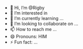 - 👋 Hi, I’m @Rigby
- 👀 I’m interested in 
- 🌱 I’m currently learning ...
- 💞️ I’m looking to collaborate on ...
- 📫 How to reach me ...
- 😄 Pronouns: HIM
- ⚡ Fun fact: ...

<!---
JustinNailagovesi/JustinNailagovesi is a ✨ special ✨ repository because its `README.md` (this file) appears on your GitHub profile.
You can click the Preview link to take a look at your changes.
--->
